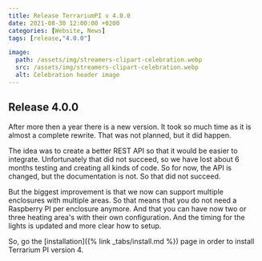 ```yaml
---
title: Release TerrariumPI v 4.0.0
date: 2021-08-30 12:00:00 +0200
categories: [Website, News]
tags: [release,"4.0.0"]

image:
  path: /assets/img/streamers-clipart-celebration.webp
  src: /assets/img/streamers-clipart-celebration.webp
  alt: Celebration header image
---
```


## Release 4.0.0

After more then a year there is a new version. It took so much time as it is almost a complete rewrite. That was not planned, but it did happen.

The idea was to create a better REST API so that it would be easier to integrate. Unfortunately that did not succeed, so we have lost about 6 months testing and creating all kinds of code. So for now, the API is changed, but the documentation is not. So that did not succeed.

But the biggest improvement is that we now can support multiple enclosures with multiple areas. So that means that you do not need a Raspberry PI per enclosure anymore. And that you can have now two or three heating area's with their own configuration.
And the timing for the lights is updated and more clear how to setup.

So, go the [installation]({% link _tabs/install.md %}) page in order to install Terrarium PI version 4.

